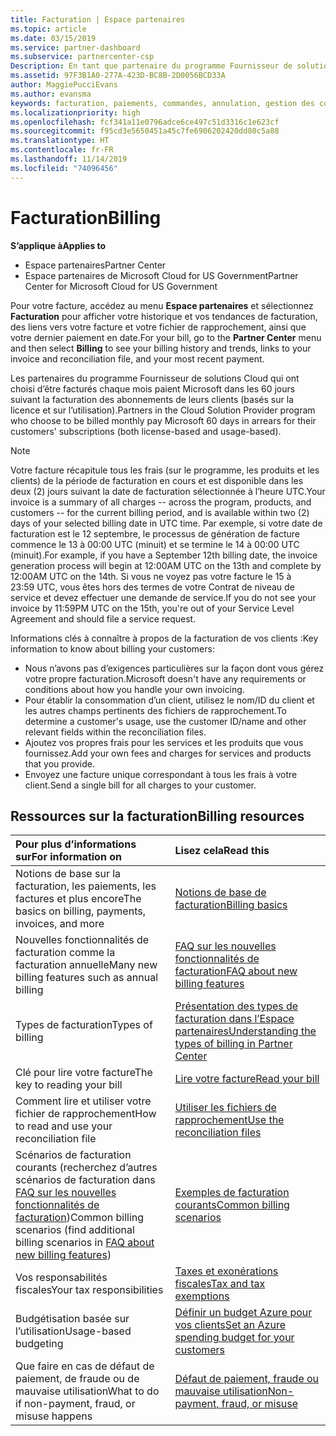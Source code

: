 ```yaml
---
title: Facturation | Espace partenaires
ms.topic: article
ms.date: 03/15/2019
ms.service: partner-dashboard
ms.subservice: partnercenter-csp
Description: En tant que partenaire du programme Fournisseur de solutions Cloud, vous devez payer Microsoft dans les 60 jours suivant la facturation des abonnements basés sur la licence et sur l’utilisation de vos clients.
ms.assetid: 97F3B1A0-277A-423D-BC8B-2D0056BCD33A
author: MaggiePucciEvans
ms.author: evansma
keywords: facturation, paiements, commandes, annulation, gestion des commandes, absence de paiement, fraude, mauvaise utilisation, taxes, exonérations fiscales, fichiers de rapprochement, fichier de rapprochement
ms.localizationpriority: high
ms.openlocfilehash: fcf341a11e0796adce6ce497c51d3316c1e623cf
ms.sourcegitcommit: f95cd3e5650451a45c7fe6906202420dd80c5a88
ms.translationtype: HT
ms.contentlocale: fr-FR
ms.lasthandoff: 11/14/2019
ms.locfileid: "74096456"
---
```

# <a name="billing"></a><span data-ttu-id="b5ec6-104">Facturation</span><span class="sxs-lookup"><span data-stu-id="b5ec6-104">Billing</span></span>

<span data-ttu-id="b5ec6-105">**S’applique à**</span><span class="sxs-lookup"><span data-stu-id="b5ec6-105">**Applies to**</span></span>

-  <span data-ttu-id="b5ec6-106">Espace partenaires</span><span class="sxs-lookup"><span data-stu-id="b5ec6-106">Partner Center</span></span>
-  <span data-ttu-id="b5ec6-107">Espace partenaires de Microsoft Cloud for US Government</span><span class="sxs-lookup"><span data-stu-id="b5ec6-107">Partner Center for Microsoft Cloud for US Government</span></span>
 
 
<span data-ttu-id="b5ec6-108">Pour votre facture, accédez au menu **Espace partenaires** et sélectionnez **Facturation** pour afficher votre historique et vos tendances de facturation, des liens vers votre facture et votre fichier de rapprochement, ainsi que votre dernier paiement en date.</span><span class="sxs-lookup"><span data-stu-id="b5ec6-108">For your bill, go to the **Partner Center** menu and then select **Billing** to see your billing history and trends, links to your invoice and reconciliation file, and your most recent payment.</span></span>

<span data-ttu-id="b5ec6-109">Les partenaires du programme Fournisseur de solutions Cloud qui ont choisi d’être facturés chaque mois paient Microsoft dans les 60 jours suivant la facturation des abonnements de leurs clients (basés sur la licence et sur l’utilisation).</span><span class="sxs-lookup"><span data-stu-id="b5ec6-109">Partners in the Cloud Solution Provider program who choose to be billed monthly pay Microsoft 60 days in arrears for their customers' subscriptions (both license-based and usage-based).</span></span>

> [!NOTE]  
> <span data-ttu-id="b5ec6-110">Votre facture récapitule tous les frais (sur le programme, les produits et les clients) de la période de facturation en cours et est disponible dans les deux (2) jours suivant la date de facturation sélectionnée à l’heure UTC.</span><span class="sxs-lookup"><span data-stu-id="b5ec6-110">Your invoice is a summary of all charges -- across the program, products, and customers -- for the current billing period, and is available within two (2) days of your selected billing date in UTC time.</span></span> <span data-ttu-id="b5ec6-111">Par exemple, si votre date de facturation est le 12 septembre, le processus de génération de facture commence le 13 à 00:00 UTC (minuit) et se termine le 14 à 00:00 UTC (minuit).</span><span class="sxs-lookup"><span data-stu-id="b5ec6-111">For example, if you have a September 12th billing date, the invoice generation process will begin at 12:00AM UTC on the 13th and complete by 12:00AM UTC on the 14th.</span></span> <span data-ttu-id="b5ec6-112">Si vous ne voyez pas votre facture le 15 à 23:59 UTC, vous êtes hors des termes de votre Contrat de niveau de service et devez effectuer une demande de service.</span><span class="sxs-lookup"><span data-stu-id="b5ec6-112">If you do not see your invoice by 11:59PM UTC on the 15th, you're out of your Service Level Agreement and should file a service request.</span></span> 

<span data-ttu-id="b5ec6-113">Informations clés à connaître à propos de la facturation de vos clients :</span><span class="sxs-lookup"><span data-stu-id="b5ec6-113">Key information to know about billing your customers:</span></span>

-   <span data-ttu-id="b5ec6-114">Nous n’avons pas d’exigences particulières sur la façon dont vous gérez votre propre facturation.</span><span class="sxs-lookup"><span data-stu-id="b5ec6-114">Microsoft doesn't have any requirements or conditions about how you handle your own invoicing.</span></span>
-   <span data-ttu-id="b5ec6-115">Pour établir la consommation d’un client, utilisez le nom/ID du client et les autres champs pertinents des fichiers de rapprochement.</span><span class="sxs-lookup"><span data-stu-id="b5ec6-115">To determine a customer's usage, use the customer ID/name and other relevant fields within the reconciliation files.</span></span>
-   <span data-ttu-id="b5ec6-116">Ajoutez vos propres frais pour les services et les produits que vous fournissez.</span><span class="sxs-lookup"><span data-stu-id="b5ec6-116">Add your own fees and charges for services and products that you provide.</span></span>
-   <span data-ttu-id="b5ec6-117">Envoyez une facture unique correspondant à tous les frais à votre client.</span><span class="sxs-lookup"><span data-stu-id="b5ec6-117">Send a single bill for all charges to your customer.</span></span>

## <a name="billing-resources"></a><span data-ttu-id="b5ec6-118">Ressources sur la facturation</span><span class="sxs-lookup"><span data-stu-id="b5ec6-118">Billing resources</span></span>
|<span data-ttu-id="b5ec6-119">**Pour plus d’informations sur**</span><span class="sxs-lookup"><span data-stu-id="b5ec6-119">**For information on**</span></span>   |<span data-ttu-id="b5ec6-120">**Lisez cela**</span><span class="sxs-lookup"><span data-stu-id="b5ec6-120">**Read this**</span></span>    |
|:-----------------------------|:-----------------|
|<span data-ttu-id="b5ec6-121">Notions de base sur la facturation, les paiements, les factures et plus encore</span><span class="sxs-lookup"><span data-stu-id="b5ec6-121">The basics on billing, payments, invoices, and  more</span></span>   |[<span data-ttu-id="b5ec6-122">Notions de base de facturation</span><span class="sxs-lookup"><span data-stu-id="b5ec6-122">Billing basics</span></span>](billing-basics.md)
|<span data-ttu-id="b5ec6-123">Nouvelles fonctionnalités de facturation comme la facturation annuelle</span><span class="sxs-lookup"><span data-stu-id="b5ec6-123">Many new billing features such as annual billing</span></span>   |[<span data-ttu-id="b5ec6-124">FAQ sur les nouvelles fonctionnalités de facturation</span><span class="sxs-lookup"><span data-stu-id="b5ec6-124">FAQ about new billing features</span></span>](faq-about-new-billing-features.md)|
|<span data-ttu-id="b5ec6-125">Types de facturation</span><span class="sxs-lookup"><span data-stu-id="b5ec6-125">Types of billing</span></span>   |[<span data-ttu-id="b5ec6-126">Présentation des types de facturation dans l’Espace partenaires</span><span class="sxs-lookup"><span data-stu-id="b5ec6-126">Understanding the types of billing in Partner Center</span></span>](billing-different-types.md)   |
|<span data-ttu-id="b5ec6-127">Clé pour lire votre facture</span><span class="sxs-lookup"><span data-stu-id="b5ec6-127">The key to reading your bill</span></span>   |[<span data-ttu-id="b5ec6-128">Lire votre facture</span><span class="sxs-lookup"><span data-stu-id="b5ec6-128">Read your bill</span></span>](read-your-bill.md)   |
|<span data-ttu-id="b5ec6-129">Comment lire et utiliser votre fichier de rapprochement</span><span class="sxs-lookup"><span data-stu-id="b5ec6-129">How to read and use your reconciliation file</span></span>   |[<span data-ttu-id="b5ec6-130">Utiliser les fichiers de rapprochement</span><span class="sxs-lookup"><span data-stu-id="b5ec6-130">Use the reconciliation files</span></span>](use-the-reconciliation-files.md)|
|<span data-ttu-id="b5ec6-131">Scénarios de facturation courants (recherchez d’autres scénarios de facturation dans [FAQ sur les nouvelles fonctionnalités de facturation](faq-about-new-billing-features.md))</span><span class="sxs-lookup"><span data-stu-id="b5ec6-131">Common billing scenarios (find additional billing scenarios in [FAQ about new billing features](faq-about-new-billing-features.md))</span></span>|[<span data-ttu-id="b5ec6-132">Exemples de facturation courants</span><span class="sxs-lookup"><span data-stu-id="b5ec6-132">Common billing scenarios</span></span>](common-billing-scenarios.md)|
|<span data-ttu-id="b5ec6-133">Vos responsabilités fiscales</span><span class="sxs-lookup"><span data-stu-id="b5ec6-133">Your tax responsibilities</span></span>   | [<span data-ttu-id="b5ec6-134">Taxes et exonérations fiscales</span><span class="sxs-lookup"><span data-stu-id="b5ec6-134">Tax and tax exemptions</span></span>](tax-and-tax-exemptions.md)|
|<span data-ttu-id="b5ec6-135">Budgétisation basée sur l’utilisation</span><span class="sxs-lookup"><span data-stu-id="b5ec6-135">Usage-based budgeting</span></span>    |[<span data-ttu-id="b5ec6-136">Définir un budget Azure pour vos clients</span><span class="sxs-lookup"><span data-stu-id="b5ec6-136">Set an Azure spending budget for your customers</span></span>](set-an-azure-spending-budget-for-your-customers.md)|
|<span data-ttu-id="b5ec6-137">Que faire en cas de défaut de paiement, de fraude ou de mauvaise utilisation</span><span class="sxs-lookup"><span data-stu-id="b5ec6-137">What to do if non-payment, fraud, or misuse happens</span></span>   |[<span data-ttu-id="b5ec6-138">Défaut de paiement, fraude ou mauvaise utilisation</span><span class="sxs-lookup"><span data-stu-id="b5ec6-138">Non-payment, fraud, or misuse</span></span>](non-payment--fraud--or-misuse.md)|




















